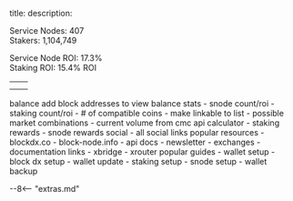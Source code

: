 title: 
description:


Service Nodes: 407 <br>
Stakers: 1,104,749 <br>

Service Node ROI: 17.3% <br>
Staking ROI: 15.4% ROI <br>



|						| 					|
------------------------|--------------------
|						| 					|
|						| 					|


balance
	add block addresses to view balance
stats
	- snode count/roi
	- staking count/roi
	- # of compatible coins
		- make linkable to list
	- possible market combinations
	- current volume from cmc api
calculator
	- staking rewards
	- snode rewards
social
	- all social links
popular resources
	- blockdx.co
	- block-node.info
	- api docs
	- newsletter
	- exchanges
	- documentation links
		- xbridge
		- xrouter
popular guides
	- wallet setup
	- block dx setup
	- wallet update
	- staking setup
	- snode setup
	- wallet backup









<script type="text/javascript">
// read instructions for related links in ../snippets/extras.md
var relatedLinks = [];
</script>

--8<-- "extras.md"





